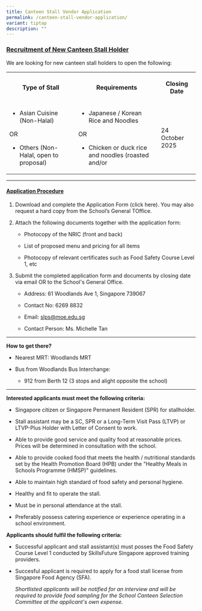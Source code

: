 ```yaml
---
title: Canteen Stall Vendor Application
permalink: /canteen-stall-vendor-application/
variant: tiptap
description: ""
---
```

<h3><strong><u>Recruitment of New Canteen Stall Holder</u></strong></h3>
<p>We are looking for new canteen stall holders to open the following:</p>
<table style="minWidth: 75px">
<colgroup>
<col>
<col>
<col>
</colgroup>
<tbody>
<tr>
<th rowspan="1" colspan="1">
<p>Type of Stall</p>
</th>
<th rowspan="1" colspan="1">
<p>Requirements</p>
</th>
<th rowspan="1" colspan="1">
<p>Closing Date</p>
</th>
</tr>
<tr>
<td rowspan="1" colspan="1">
<ul data-tight="true" class="tight">
<li>
<p>Asian Cuisine (Non-Halal)</p>
</li>
</ul>
<p></p>
<p>OR</p>
<p></p>
<ul data-tight="true" class="tight">
<li>
<p>Others (Non-Halal, open to proposal)</p>
</li>
</ul>
</td>
<td rowspan="1" colspan="1">
<ul data-tight="true" class="tight">
<li>
<p>Japanese / Korean Rice and Noodles</p>
</li>
</ul>
<p></p>
<p>OR</p>
<p></p>
<ul data-tight="true" class="tight">
<li>
<p>Chicken or duck rice and noodles (roasted and/or</p>
</li>
</ul>
</td>
<td rowspan="1" colspan="1">
<p></p>
<p></p>
<p></p>
<p>24 October 2025</p>
</td>
</tr>
</tbody>
</table>
<hr>
<h4><strong><u>Application Procedure</u></strong></h4>
<ol data-tight="true" class="tight">
<li>
<p>Download and complete the Application Form (click here). You may also
request a hard copy from the School’s General TOffice.</p>
</li>
<li>
<p>Attach the following documents together with the application form:</p>
<ul data-tight="true" class="tight">
<li>
<p>Photocopy of the NRIC (front and back)</p>
</li>
<li>
<p>List of proposed menu and pricing for all items</p>
</li>
<li>
<p>Photocopy of relevant certificates such as Food Safety Course Level 1,
etc</p>
</li>
</ul>
</li>
<li>
<p>Submit the completed application form and documents by closing date via
email OR to the School's General Office.</p>
<ul data-tight="true" class="tight">
<li>
<p>Address: 61 Woodlands Ave 1, Singapore 739067</p>
</li>
<li>
<p>Contact No: 6269 8832</p>
</li>
<li>
<p>Email: <a href="mailto:slps@moe.edu.sg" rel="noopener noreferrer nofollow" target="_blank">slps@moe.edu.sg</a>
</p>
</li>
<li>
<p>Contact Person: Ms. Michelle Tan</p>
</li>
</ul>
</li>
</ol>
<hr>
<p></p>
<p><strong>How to get there?</strong>
</p>
<ul data-tight="true" class="tight">
<li>
<p>Nearest MRT: Woodlands MRT</p>
</li>
<li>
<p>Bus from Woodlands Bus Interchange:</p>
<ul data-tight="true" class="tight">
<li>
<p>912 from Berth 12 (3 stops and alight opposite the school)</p>
</li>
</ul>
</li>
</ul>
<hr>
<p><strong>Interested applicants must meet the following criteria:</strong>
</p>
<ul data-tight="true" class="tight">
<li>
<p>Singapore citizen or Singapore Permanent Resident (SPR) for stallholder.</p>
</li>
<li>
<p>Stall assistant may be a SC, SPR or a Long-Term Visit Pass (LTVP) or LTVP-Plus
Holder with Letter of Consent to work.</p>
</li>
<li>
<p>Able to provide good service and quality food at reasonable prices. Prices
will be determined in consultation with the school.</p>
</li>
<li>
<p>Able to provide cooked food that meets the health / nutritional standards
set by the Health Promotion Board (HPB) under the "Healthy Meals in Schools
Programme (HMSP)" guidelines.</p>
</li>
<li>
<p>Able to maintain high standard of food safety and personal hygiene.</p>
</li>
<li>
<p>Healthy and fit to operate the stall.</p>
</li>
<li>
<p>Must be in personal attendance at the stall.</p>
</li>
<li>
<p>Preferably possess catering experience or experience operating in a school
environment.</p>
</li>
</ul>
<p><strong>Applicants should fulfil the following criteria:</strong>
</p>
<ul data-tight="true" class="tight">
<li>
<p>Successful applicant and stall assistant(s) must posses the Food Safety
Course Level 1 conducted by SkillsFuture Singapore approved training providers.</p>
</li>
<li>
<p>Succesful applicant is required to apply for a food stall license from
Singapore Food Agency (SFA).</p>
<p><em>Shortlisted applicants will be notified for an interview and will be required to provide food sampling for the School Canteen Selection Committee at the applicant's own expense.</em>
</p>
</li>
</ul>
<p></p>